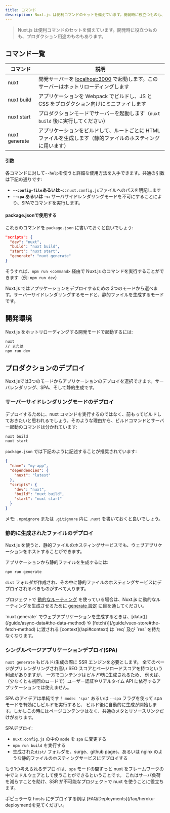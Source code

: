 ```yaml
---
title: コマンド
description: Nuxt.js は便利コマンドのセットを備えています。開発時に役立つものも、プロダクション用途のものもあります。
---
```


> Nuxt.js は便利コマンドのセットを備えています。開発時に役立つものも、プロダクション用途のものもあります。

## コマンド一覧

コマンド | 説明
--- | ---
nuxt | 開発サーバーを [localhost:3000](http://localhost:3000) で起動します。このサーバーはホットリローディングします
nuxt build | アプリケーションを Webpack でビルドし、JS と CSS をプロダクション向けにミニファイします
nuxt start | プロダクションモードでサーバーを起動します（`nuxt build` 後に実行してください）
nuxt generate | アプリケーションをビルドして、ルートごとに HTML ファイルを生成します（静的ファイルのホスティングに用います）

#### 引数

各コマンドに対して`--help`を使うと詳細な使用方法を入手できます。共通の引数は下記の通りです:

- **`--config-file`あるいは`-c`:** `nuxt.config.js`ファイルへのパスを明記します
- **`--spa` あるいは `-s`:** サーバサイドレンダリングモードを不可にすることにより、SPAでコマンドを実行します。

#### package.jsonで使用する

これらのコマンドを `package.json` に書いておくと良いでしょう:

```json
"scripts": {
  "dev": "nuxt",
  "build": "nuxt build",
  "start": "nuxt start",
  "generate": "nuxt generate"
}
```

そうすれば、`npm run <command>` 経由で Nuxt.js のコマンドを実行することができます（例: `npm run dev`）

Nuxt.js ではアプリケーションをデプロイするための 2つのモードから選べます。サーバーサイドレンダリングするモードと、静的ファイルを生成するモードです。

## 開発環境

Nuxt.js をホットリローディングする開発モードで起動するには:

```bash
nuxt
// または
npm run dev
```

## プロダクションのデプロイ

Nuxt.jsでは3つのモードからアプリケーションのデプロイを選択できます。サーバレンダリング、SPA、そして静的生成です。

### サーバーサイドレンダリングモードのデプロイ

デプロイするために、nuxt コマンドを実行するのではなく、前もってビルドしておきたいと思われるでしょう。そのような理由から、ビルドコマンドとサーバー起動のコマンドは分かれています:

```bash
nuxt build
nuxt start
```

`package.json` では下記のように記述することが推奨されています:

```json
{
  "name": "my-app",
  "dependencies": {
    "nuxt": "latest"
  },
  "scripts": {
    "dev": "nuxt",
    "build": "nuxt build",
    "start": "nuxt start"
  }
}
```

メモ: `.npmignore` または `.gitignore` 内に `.nuxt` を書いておくと良いでしょう。

### 静的に生成されたファイルのデプロイ

Nuxt.js を使うと、静的ファイルのホスティングサービスでも、ウェブアプリケーションをホストすることができます。

アプリケーションから静的ファイルを生成するには:

```bash
npm run generate
```

`dist` フォルダが作成され、その中に静的ファイルのホスティングサービスにデプロイされるべきものがすべて入ります。

プロジェクトで [動的なルーティング](/guide/routing#%E5%8B%95%E7%9A%84%E3%81%AA%E3%83%AB%E3%83%BC%E3%83%86%E3%82%A3%E3%83%B3%E3%82%B0) を使っている場合は、Nuxt.js に動的なルーティングを生成させるために [generate 設定](/api/configuration-generate) に目を通してください。


<div class="Alert">`nuxt generate` でウェブアプリケーションを生成するときは、[data()](/guide/async-data#the-data-method) や [fetch()](/guide/vuex-store#the-fetch-method) に渡される [context](/api#context) は `req` 及び `res` を持たなくなります。</div>


### シングルページアプリケーションデプロイ(SPA)

`nuxt generate` もビルド/生成の際に SSR エンジンを必要とします。
全てのページがプリレンダリングされ高い SEO スコアとページロードスコアを持つという利点がありますが、
一方でコンテンツは*ビルド時*に生成されるため、
例えば、（少なくとも初回のロードで）ユーザー認証やリアルタイム API に依存するアプリケーションでは使えません。

SPA のアイデアは単純です！ `mode: 'spa'` あるいは `--spa` フラグを使って spa モードを有効にしビルドを実行すると、
ビルド後に自動的に生成が開始します。しかしこの時にはページコンテンツはなく、共通のメタとリソースリンクだけがあります。

SPAデプロイ:
- `nuxt.config.js` の中の `mode` を `spa` に変更する
 - `npm run build` を実行する
 - 生成された`dist/` フォルダを、surge、github pages、あるいは nginx のような静的ファイルのホスティングサービスにデプロイする

もう1つ考えられるデプロイは、`spa` モードの間ずっと nuxt をフレームワークの中でミドルウェアとして使うことができるということです。
これはサーバ負荷を減らすことを助け、SSR が不可能なプロジェクトで nuxt を使うことに役立ちます。


<div class="Alert">ポピュラーな hosts にデプロイする例は [FAQ/Deployments](/faq/heroku-deployment)を見てください。</div>


